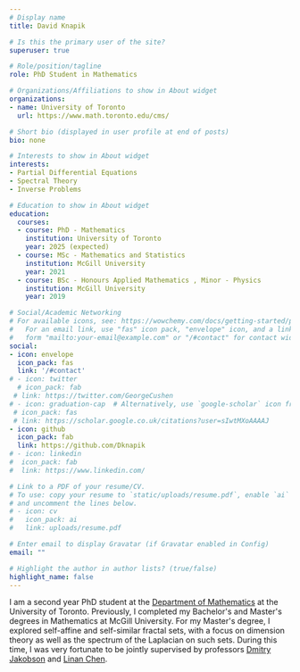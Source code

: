 ```yaml
---
# Display name
title: David Knapik

# Is this the primary user of the site?
superuser: true

# Role/position/tagline
role: PhD Student in Mathematics

# Organizations/Affiliations to show in About widget
organizations:
- name: University of Toronto
  url: https://www.math.toronto.edu/cms/

# Short bio (displayed in user profile at end of posts)
bio: none

# Interests to show in About widget
interests:
- Partial Differential Equations
- Spectral Theory
- Inverse Problems

# Education to show in About widget
education:
  courses:
  - course: PhD - Mathematics
    institution: University of Toronto
    year: 2025 (expected)
  - course: MSc - Mathematics and Statistics
    institution: McGill University
    year: 2021
  - course: BSc - Honours Applied Mathematics , Minor - Physics
    institution: McGill University
    year: 2019

# Social/Academic Networking
# For available icons, see: https://wowchemy.com/docs/getting-started/page-builder/#icons
#   For an email link, use "fas" icon pack, "envelope" icon, and a link in the
#   form "mailto:your-email@example.com" or "/#contact" for contact widget.
social:
- icon: envelope
  icon_pack: fas
  link: '/#contact'
# - icon: twitter
  # icon_pack: fab
 # link: https://twitter.com/GeorgeCushen
# - icon: graduation-cap  # Alternatively, use `google-scholar` icon from `ai` icon pack
 # icon_pack: fas
 # link: https://scholar.google.co.uk/citations?user=sIwtMXoAAAAJ
- icon: github
  icon_pack: fab
  link: https://github.com/Dknapik
# - icon: linkedin
#  icon_pack: fab
#  link: https://www.linkedin.com/

# Link to a PDF of your resume/CV.
# To use: copy your resume to `static/uploads/resume.pdf`, enable `ai` icons in `params.toml`, 
# and uncomment the lines below.
# - icon: cv
#   icon_pack: ai
#   link: uploads/resume.pdf

# Enter email to display Gravatar (if Gravatar enabled in Config)
email: ""

# Highlight the author in author lists? (true/false)
highlight_name: false
---
```

I am a second year PhD student at the [Department of Mathematics](https://www.math.toronto.edu/cms/) at the University of Toronto. Previously, I completed my Bachelor's and Master's degrees in Mathematics at McGill University. For my Master's degree, I explored self-affine and self-similar fractal sets, with a focus on dimension theory as well as the spectrum of the Laplacian on such sets. During this time, I was very fortunate to be jointly supervised by professors [Dmitry Jakobson](https://www.math.mcgill.ca/jakobson/) and [Linan Chen](https://www.math.mcgill.ca/lnchen/). 
